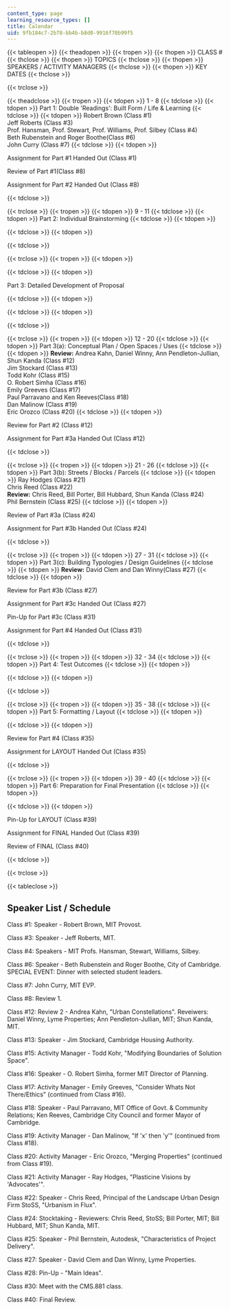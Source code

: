 ```yaml
---
content_type: page
learning_resource_types: []
title: Calendar
uid: 9fb184c7-2b78-bb4b-b8d0-9916f70b99f5
---
```


{{< tableopen >}}
{{< theadopen >}}
{{< tropen >}}
{{< thopen >}}
CLASS #
{{< thclose >}}
{{< thopen >}}
TOPICS
{{< thclose >}}
{{< thopen >}}
SPEAKERS / ACTIVITY MANAGERS
{{< thclose >}}
{{< thopen >}}
KEY DATES
{{< thclose >}}

{{< trclose >}}

{{< theadclose >}}
{{< tropen >}}
{{< tdopen >}}
1 - 8
{{< tdclose >}}
{{< tdopen >}}
Part 1: Double 'Readings': Built Form / Life & Learning
{{< tdclose >}}
{{< tdopen >}}
Robert Brown (Class #1)  
Jeff Roberts (Class #3)  
Prof. Hansman, Prof. Stewart, Prof. Williams, Prof. Silbey (Class #4)  
Beth Rubenstein and Roger Boothe(Class #6)  
John Curry (Class #7)
{{< tdclose >}}
{{< tdopen >}}


Assignment for Part #1 Handed Out (Class #1)

Review of Part #1(Class #8)

Assignment for Part #2 Handed Out (Class #8)


{{< tdclose >}}

{{< trclose >}}
{{< tropen >}}
{{< tdopen >}}
9 - 11
{{< tdclose >}}
{{< tdopen >}}
Part 2: Individual Brainstorming
{{< tdclose >}}
{{< tdopen >}}

{{< tdclose >}}
{{< tdopen >}}

{{< tdclose >}}

{{< trclose >}}
{{< tropen >}}
{{< tdopen >}}

{{< tdclose >}}
{{< tdopen >}}


Part 3: Detailed Development of Proposal


{{< tdclose >}}
{{< tdopen >}}

{{< tdclose >}}
{{< tdopen >}}

{{< tdclose >}}

{{< trclose >}}
{{< tropen >}}
{{< tdopen >}}
12 - 20
{{< tdclose >}}
{{< tdopen >}}
Part 3(a): Conceptual Plan / Open Spaces / Uses
{{< tdclose >}}
{{< tdopen >}}
**Review:** Andrea Kahn, Daniel Winny, Ann Pendleton-Jullian, Shun Kanda (Class #12)  
Jim Stockard (Class #13)  
Todd Kohr (Class #15)  
O. Robert Simha (Class #16)  
Emily Greeves (Class #17)  
Paul Parravano and Ken Reeves(Class #18)  
Dan Malinow (Class #19)  
Eric Orozco (Class #20)
{{< tdclose >}}
{{< tdopen >}}


Review for Part #2 (Class #12)

Assignment for Part #3a Handed Out (Class #12)


{{< tdclose >}}

{{< trclose >}}
{{< tropen >}}
{{< tdopen >}}
21 - 26
{{< tdclose >}}
{{< tdopen >}}
Part 3(b): Streets / Blocks / Parcels
{{< tdclose >}}
{{< tdopen >}}
Ray Hodges (Class #21)  
Chris Reed (Class #22)  
**Review:** Chris Reed, Bill Porter, Bill Hubbard, Shun Kanda (Class #24)  
Phil Bernstein (Class #25)
{{< tdclose >}}
{{< tdopen >}}


Review of Part #3a (Class #24)

Assignment for Part #3b Handed Out (Class #24)


{{< tdclose >}}

{{< trclose >}}
{{< tropen >}}
{{< tdopen >}}
27 - 31
{{< tdclose >}}
{{< tdopen >}}
Part 3(c): Building Typologies / Design Guidelines
{{< tdclose >}}
{{< tdopen >}}
**Review:** David Clem and Dan Winny(Class #27)
{{< tdclose >}}
{{< tdopen >}}


Review for Part #3b (Class #27)

Assignment for Part #3c Handed Out (Class #27)

Pin-Up for Part #3c (Class #31)

Assignment for Part #4 Handed Out (Class #31)


{{< tdclose >}}

{{< trclose >}}
{{< tropen >}}
{{< tdopen >}}
32 - 34
{{< tdclose >}}
{{< tdopen >}}
Part 4: Test Outcomes
{{< tdclose >}}
{{< tdopen >}}

{{< tdclose >}}
{{< tdopen >}}

{{< tdclose >}}

{{< trclose >}}
{{< tropen >}}
{{< tdopen >}}
35 - 38
{{< tdclose >}}
{{< tdopen >}}
Part 5: Formatting / Layout
{{< tdclose >}}
{{< tdopen >}}

{{< tdclose >}}
{{< tdopen >}}


Review for Part #4 (Class #35)

Assignment for LAYOUT Handed Out (Class #35)


{{< tdclose >}}

{{< trclose >}}
{{< tropen >}}
{{< tdopen >}}
39 - 40
{{< tdclose >}}
{{< tdopen >}}
Part 6: Preparation for Final Presentation
{{< tdclose >}}
{{< tdopen >}}

{{< tdclose >}}
{{< tdopen >}}


Pin-Up for LAYOUT (Class #39)

Assignment for FINAL Handed Out (Class #39)

Review of FINAL (Class #40)


{{< tdclose >}}

{{< trclose >}}

{{< tableclose >}}

  

Speaker List / Schedule
-----------------------

Class #1: Speaker - Robert Brown, MIT Provost.

Class #3: Speaker - Jeff Roberts, MIT.

Class #4: Speakers - MIT Profs. Hansman, Stewart, Williams, Silbey.

Class #6: Speaker - Beth Rubenstein and Roger Boothe, City of Cambridge.  
SPECIAL EVENT: Dinner with selected student leaders.

Class #7: John Curry, MIT EVP.

Class #8: Review 1.

Class #12: Review 2 - Andrea Kahn, "Urban Constellations". Reveiwers: Daniel Winny, Lyme Properties; Ann Pendleton-Jullian, MIT; Shun Kanda, MIT.

Class #13: Speaker - Jim Stockard, Cambridge Housing Authority.

Class #15: Activity Manager - Todd Kohr, "Modifying Boundaries of Solution Space".

Class #16: Speaker - O. Robert Simha, former MIT Director of Planning.

Class #17: Activity Manager - Emily Greeves, "Consider Whats Not There/Ethics" (continued from Class #16).

Class #18: Speaker - Paul Parravano, MIT Office of Govt. & Community Relations; Ken Reeves, Cambridge City Council and former Mayor of Cambridge.

Class #19: Activity Manager - Dan Malinow, "If 'x' then 'y'" (continued from Class #18).

Class #20: Activity Manager - Eric Orozco, "Merging Properties" (continued from Class #19).

Class #21: Activity Manager - Ray Hodges, "Plasticine Visions by 'Advocates'".

Class #22: Speaker - Chris Reed, Principal of the Landscape Urban Design Firm StoSS, "Urbanism in Flux".

Class #24: Stocktaking - Reviewers: Chris Reed, StoSS; Bill Porter, MIT; Bill Hubbard, MIT; Shun Kanda, MIT.

Class #25: Speaker - Phil Bernstein, Autodesk, "Characteristics of Project Delivery".

Class #27: Speaker - David Clem and Dan Winny, Lyme Properties.

Class #28: Pin-Up - "Main Ideas".

Class #30: Meet with the CMS.881 class.

Class #40: Final Review.
